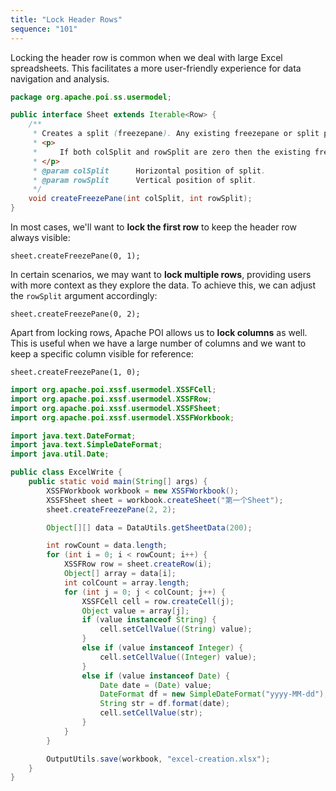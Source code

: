 ```yaml
---
title: "Lock Header Rows"
sequence: "101"
---
```


Locking the header row is common when we deal with large Excel spreadsheets.
This facilitates a more user-friendly experience for data navigation and analysis.

```java
package org.apache.poi.ss.usermodel;

public interface Sheet extends Iterable<Row> {
    /**
     * Creates a split (freezepane). Any existing freezepane or split pane is overwritten.
     * <p>
     *     If both colSplit and rowSplit are zero then the existing freeze pane is removed
     * </p>
     * @param colSplit      Horizontal position of split.
     * @param rowSplit      Vertical position of split.
     */
    void createFreezePane(int colSplit, int rowSplit);
}
```

In most cases, we'll want to **lock the first row** to keep the header row always visible:

```text
sheet.createFreezePane(0, 1);
```

In certain scenarios, we may want to **lock multiple rows**,
providing users with more context as they explore the data.
To achieve this, we can adjust the `rowSplit` argument accordingly:

```text
sheet.createFreezePane(0, 2);
```

Apart from locking rows, Apache POI allows us to **lock columns** as well.
This is useful when we have a large number of columns and
we want to keep a specific column visible for reference:

```text
sheet.createFreezePane(1, 0);
```

```java
import org.apache.poi.xssf.usermodel.XSSFCell;
import org.apache.poi.xssf.usermodel.XSSFRow;
import org.apache.poi.xssf.usermodel.XSSFSheet;
import org.apache.poi.xssf.usermodel.XSSFWorkbook;

import java.text.DateFormat;
import java.text.SimpleDateFormat;
import java.util.Date;

public class ExcelWrite {
    public static void main(String[] args) {
        XSSFWorkbook workbook = new XSSFWorkbook();
        XSSFSheet sheet = workbook.createSheet("第一个Sheet");
        sheet.createFreezePane(2, 2);

        Object[][] data = DataUtils.getSheetData(200);

        int rowCount = data.length;
        for (int i = 0; i < rowCount; i++) {
            XSSFRow row = sheet.createRow(i);
            Object[] array = data[i];
            int colCount = array.length;
            for (int j = 0; j < colCount; j++) {
                XSSFCell cell = row.createCell(j);
                Object value = array[j];
                if (value instanceof String) {
                    cell.setCellValue((String) value);
                }
                else if (value instanceof Integer) {
                    cell.setCellValue((Integer) value);
                }
                else if (value instanceof Date) {
                    Date date = (Date) value;
                    DateFormat df = new SimpleDateFormat("yyyy-MM-dd");
                    String str = df.format(date);
                    cell.setCellValue(str);
                }
            }
        }

        OutputUtils.save(workbook, "excel-creation.xlsx");
    }
}
```
